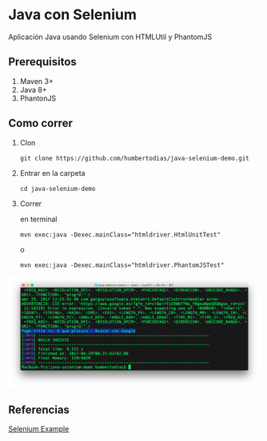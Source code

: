 # Java con Selenium

Aplicación Java usando Selenium con HTMLUtil y PhantomJS


## Prerequisitos

1. Maven 3+
2. Java 8+
3. PhantonJS

## Como correr

1. Clon

	```
	git clone https://github.com/humbertodias/java-selenium-demo.git
	```

2. Entrar en la carpeta

	```
	cd java-selenium-demo
	```

3. Correr 

	en terminal
	
	```
	mvn exec:java -Dexec.mainClass="htmldriver.HtmlUnitTest"
	```
	
	o
	
	```
	mvn exec:java -Dexec.mainClass="htmldriver.PhantomJSTest"
	```

![](doc/output.png)


## Referencias

[Selenium Example](http://www.guru99.com/selenium-with-htmlunit-driver-phantomjs.html)